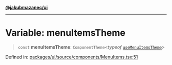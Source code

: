 [**@jakubmazanec/ui**](../README.md)

---

# Variable: menuItemsTheme

> `const` **menuItemsTheme**: `ComponentTheme`\<_typeof_
> [`useMenuItemsTheme`](useMenuItemsTheme.md)\>

Defined in:
[packages/ui/source/components/MenuItems.tsx:51](https://github.com/jakubmazanec/tools/blob/a9ba87d349a220bbed24d161794f90a6ba6009e5/packages/ui/source/components/MenuItems.tsx#L51)
